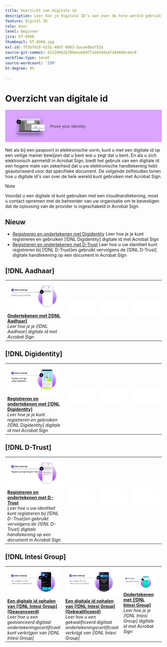 ```yaml
---
title: Overzicht van digitale id
description: Leer hoe je digitale ID’s van over de hele wereld gebruikt met Acrobat Sign
feature: Digital ID
role: User
level: Beginner
jira: KT-8990
thumbnail: KT-8990.jpg
exl-id: 753b7016-6331-40df-9003-5acee8be752a
source-git-commit: 452299b2b786beab9df7a5019da4f3840d9cdec9
workflow-type: tm+mt
source-wordcount: '299'
ht-degree: 0%

---
```


# Overzicht van digitale id

![Digitale-id-afbeelding ondertekenen](../assets/Hero-DigitalID.png)

Net als bij een paspoort in elektronische vorm, kunt u met een digitale id op een veilige manier bewijzen dat u bent wie u zegt dat u bent. En als u zich elektronisch aanmeldt in Acrobat Sign, biedt het gebruik van een digitale id een hogere mate van zekerheid dat u uw elektronische handtekening hebt geautoriseerd voor dat specifieke document. De volgende zelfstudies tonen hoe u digitale id&#39;s van over de hele wereld kunt gebruiken met Acrobat Sign.

>[!NOTE]
>
>Voordat u een digitale id kunt gebruiken met een cloudhandtekening, moet u contact opnemen met de beheerder van uw organisatie om te bevestigen dat de oplossing van de provider is ingeschakeld in Acrobat Sign.

## Nieuw

* [Registreren en ondertekenen met Digidentity](digidentity-sign.md)
Leer hoe je je kunt registreren en gebruiken [!DNL Digidentity] digitale id met Acrobat Sign
* [Registreren en ondertekenen met D-Trust](d-trust.md)
Leer hoe u uw identiteit kunt registreren bij [!DNL D-Trust]en gebruikt vervolgens de [!DNL D-Trust] digitale handtekening op een document in Acrobat Sign

## [!DNL Aadhaar]

<table style="table-layout:fixed">
<tr>
 <td>
    <a href="aadhaar-sign.md">
      <img alt="Ondertekenen met [!DNL Aadhaar]" src="assets/Aadhaarsign_1280.png" />
    </a>
    <div>
    <a href="aadhaar-sign.md"><strong>Ondertekenen met [!DNL Aadhaar]</strong></a>
    </div>
    <em>Leer hoe je je [!DNL Aadhaar] digitale id met Acrobat Sign</em>
    <br>
  </td>
  <td>
    <img alt="Spacer" src="../assets/Whitespacer.png" />
    <div>
    <br>
  </td>
  <td>
    <img alt="Spacer" src="../assets/Whitespacer.png" />
    <div>
    <br>
  </td>
  <td>
    <img alt="Spacer" src="../assets/Whitespacer.png" />
    <div>
    <br>
  </td>
</tr>
</table>

## [!DNL Digidentity]

<table style="table-layout:fixed">
<tr>
  <td>
    <a href="digidentity-sign.md">
      <img alt="Registreren en ondertekenen met een [!DNL Digidentity] digitale id" src="assets/Digidentitysign_1280.png" />
    </a>
    <div>
    <a href="digidentity-sign.md"><strong>Registreren en ondertekenen met [!DNL Digidentity]</strong></a>
    </div>
    <em>Leer hoe je je kunt registreren en gebruiken [!DNL Digidentity] digitale id met Acrobat Sign</em>
    <br>
  </td>
  <td>
    <img alt="Spacer" src="../assets/Whitespacer.png" />
    <div>
    <br>
  </td>
  <td>
    <img alt="Spacer" src="../assets/Whitespacer.png" />
    <div>
    <br>
  </td>
  <td>
    <img alt="Spacer" src="../assets/Whitespacer.png" />
    <div>
    <br>
  </td>
</tr>
</table>

## [!DNL D-Trust]

<table style="table-layout:fixed">
<tr>
  <td>
    <a href="d-trust.md">
      <img alt="Registreren en ondertekenen met D-Trust" src="assets/Dtrust.png" />
    </a>
    <div>
    <a href="d-trust.md"><strong>Registreren en ondertekenen met D-Trust</strong></a>
    </div>
    <em>Leer hoe u uw identiteit kunt registreren bij [!DNL D-Trust]en gebruikt vervolgens de [!DNL D-Trust] digitale handtekening op een document in Acrobat Sign</em>
    <br>
  </td>
  <td>
    <img alt="Spacer" src="../assets/Whitespacer.png" />
    <div>
    <br>
  </td>
  <td>
    <img alt="Spacer" src="../assets/Whitespacer.png" />
    <div>
    <br>
  </td>
  <td>
    <img alt="Spacer" src="../assets/Whitespacer.png" />
    <div>
    <br>
  </td>
  </tr>
  </table>

## [!DNL Intesi Group]

<table style="table-layout:fixed">
<tr>
  <td>
    <a href="intesi-advanced.md">
      <img alt="Een digitale id ophalen van Intesi Group (geavanceerd)" src="assets/IntesiAdvanced_1280.png" />
    </a>
    <div>
    <a href="intesi-advanced.md"><strong>Een digitale id ophalen van [!DNL Intesi Group] (Geavanceerd)</strong></a>
    </div>
    <em>Leer hoe u een geavanceerd digitaal ondertekeningscertificaat kunt verkrijgen van [!DNL Intesi Group]</em>
    <br>
  </td>
  <td>
    <a href="intesi-qualified.md">
      <img alt="Een digitale id ophalen van [!DNL Intesi Group] (Gekwalificeerd)" src="assets/IntesiQualified_1280.png" />
    </a>
    <div>
    <a href="intesi-qualified.md"><strong>Een digitale id ophalen van [!DNL Intesi Group] (Gekwalificeerd)</strong></a>
    </div>
    <em>Leer hoe u een gekwalificeerd digitaal ondertekeningscertificaat verkrijgt van [!DNL Intesi Group]</em>
    <br>
  </td>
  <td>
    <a href="intesi-sign.md">
      <img alt="Ondertekenen met Intesi Group" src="assets/IntesiSign_1280.png" />
    </a>
    <div>
    <a href="intesi-sign.md"><strong>Ondertekenen met [!DNL Intesi Group]</strong></a>
    </div>
    <em>Leer hoe je je [!DNL Intesi Group] digitale id met Acrobat Sign</em>
    <br>
  </td>
  <td>
    <img alt="Spacer" src="../assets/Whitespacer.png" />
    <div>
    <br>
  </td>
</tr>
</table>
